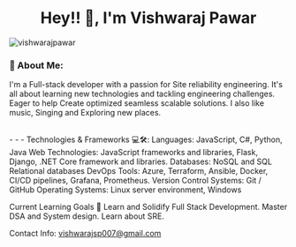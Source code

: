 <h1 align="center">Hey!! 👋, I'm Vishwaraj Pawar </h1> 
<p align="left"> <img src="https://komarev.com/ghpvc/?username=vishwarajpawar&label=Profile%20views&color=0e75b6&style=flat" alt="vishwarajpawar" /> </p>

<h3> 💫 About Me:</h3>
<p>I'm a Full-stack developer with a passion for Site reliability engineering. It's all about learning new technologies and tackling engineering challenges. 
Eager to help Create optimized seamless scalable solutions. I also like music, Singing and Exploring new places.<p/>
<br>
-
-
-
Technologies & Frameworks 💻🛠️:
Languages: JavaScript, C#, Python, Java 
Web Technologies: JavaScript frameworks and libraries, Flask, Django, .NET Core framework and libraries.
Databases: NoSQL and SQL Relational databases
DevOps Tools: Azure, Terraform, Ansible, Docker, CI/CD pipelines, Grafana, Prometheus.
Version Control Systems:  Git / GitHub 
Operating Systems: Linux server environment, Windows

Current Learning Goals 🎯
Learn and Solidify Full Stack Development.
Master DSA and System design.
Learn about SRE.

Contact Info: 
vishwarajsp007@gmail.com

